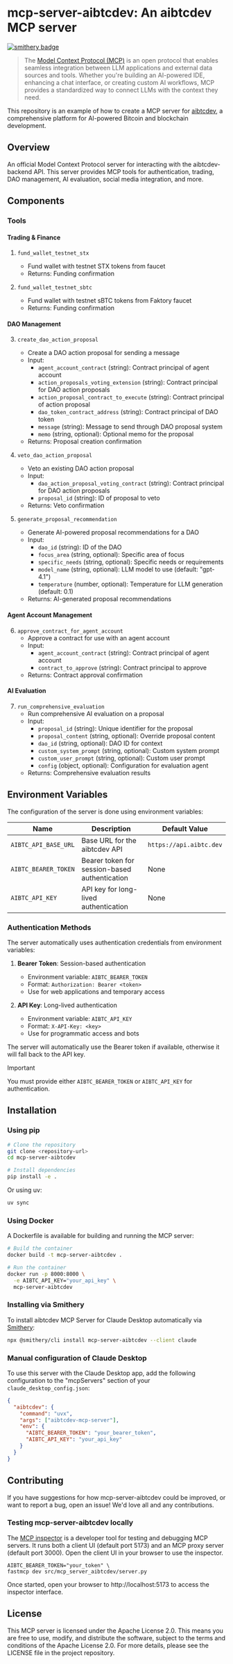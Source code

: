 # mcp-server-aibtcdev: An aibtcdev MCP server

[![smithery badge](https://smithery.ai/badge/mcp-server-aibtcdev)](https://smithery.ai/protocol/mcp-server-aibtcdev)

> The [Model Context Protocol (MCP)](https://modelcontextprotocol.io/introduction) is an open protocol that enables
> seamless integration between LLM applications and external data sources and tools. Whether you're building an
> AI-powered IDE, enhancing a chat interface, or creating custom AI workflows, MCP provides a standardized way to
> connect LLMs with the context they need.

This repository is an example of how to create a MCP server for [aibtcdev](https://aibtc.dev/), a comprehensive platform for AI-powered Bitcoin and blockchain development.

## Overview

An official Model Context Protocol server for interacting with the aibtcdev-backend API. This server provides MCP tools for authentication, trading, DAO management, AI evaluation, social media integration, and more.

## Components

### Tools

#### Trading & Finance

1. `fund_wallet_testnet_stx`
   - Fund wallet with testnet STX tokens from faucet
   - Returns: Funding confirmation

2. `fund_wallet_testnet_sbtc`
   - Fund wallet with testnet sBTC tokens from Faktory faucet
   - Returns: Funding confirmation

#### DAO Management

3. `create_dao_action_proposal`
   - Create a DAO action proposal for sending a message
   - Input:
     - `agent_account_contract` (string): Contract principal of agent account
     - `action_proposals_voting_extension` (string): Contract principal for DAO action proposals
     - `action_proposal_contract_to_execute` (string): Contract principal of action proposal
     - `dao_token_contract_address` (string): Contract principal of DAO token
     - `message` (string): Message to send through DAO proposal system
     - `memo` (string, optional): Optional memo for the proposal
   - Returns: Proposal creation confirmation

4. `veto_dao_action_proposal`
   - Veto an existing DAO action proposal
   - Input:
     - `dao_action_proposal_voting_contract` (string): Contract principal for DAO action proposals
     - `proposal_id` (string): ID of proposal to veto
   - Returns: Veto confirmation

5. `generate_proposal_recommendation`
   - Generate AI-powered proposal recommendations for a DAO
   - Input:
     - `dao_id` (string): ID of the DAO
     - `focus_area` (string, optional): Specific area of focus
     - `specific_needs` (string, optional): Specific needs or requirements
     - `model_name` (string, optional): LLM model to use (default: "gpt-4.1")
     - `temperature` (number, optional): Temperature for LLM generation (default: 0.1)
   - Returns: AI-generated proposal recommendations

#### Agent Account Management

6. `approve_contract_for_agent_account`
   - Approve a contract for use with an agent account
   - Input:
     - `agent_account_contract` (string): Contract principal of agent account
     - `contract_to_approve` (string): Contract principal to approve
   - Returns: Contract approval confirmation

#### AI Evaluation

7. `run_comprehensive_evaluation`
   - Run comprehensive AI evaluation on a proposal
   - Input:
     - `proposal_id` (string): Unique identifier for the proposal
     - `proposal_content` (string, optional): Override proposal content
     - `dao_id` (string, optional): DAO ID for context
     - `custom_system_prompt` (string, optional): Custom system prompt
     - `custom_user_prompt` (string, optional): Custom user prompt
     - `config` (object, optional): Configuration for evaluation agent
   - Returns: Comprehensive evaluation results

## Environment Variables

The configuration of the server is done using environment variables:

| Name                            | Description                                    | Default Value             |
|---------------------------------|------------------------------------------------|---------------------------|
| `AIBTC_API_BASE_URL`           | Base URL for the aibtcdev API                 | `https://api.aibtc.dev`   |
| `AIBTC_BEARER_TOKEN`           | Bearer token for session-based authentication | None                      |
| `AIBTC_API_KEY`                | API key for long-lived authentication         | None                      |

### Authentication Methods

The server automatically uses authentication credentials from environment variables:

1. **Bearer Token**: Session-based authentication
   - Environment variable: `AIBTC_BEARER_TOKEN`
   - Format: `Authorization: Bearer <token>`
   - Use for web applications and temporary access

2. **API Key**: Long-lived authentication  
   - Environment variable: `AIBTC_API_KEY`
   - Format: `X-API-Key: <key>`
   - Use for programmatic access and bots

The server will automatically use the Bearer token if available, otherwise it will fall back to the API key.

> [!IMPORTANT]
> You must provide either `AIBTC_BEARER_TOKEN` or `AIBTC_API_KEY` for authentication.

## Installation

### Using pip

```bash
# Clone the repository
git clone <repository-url>
cd mcp-server-aibtcdev

# Install dependencies
pip install -e .
```

Or using uv:

```bash
uv sync
```

### Using Docker

A Dockerfile is available for building and running the MCP server:

```bash
# Build the container
docker build -t mcp-server-aibtcdev .

# Run the container
docker run -p 8000:8000 \
  -e AIBTC_API_KEY="your_api_key" \
  mcp-server-aibtcdev
```

### Installing via Smithery

To install aibtcdev MCP Server for Claude Desktop automatically via [Smithery](https://smithery.ai/protocol/mcp-server-aibtcdev):

```bash
npx @smithery/cli install mcp-server-aibtcdev --client claude
```

### Manual configuration of Claude Desktop

To use this server with the Claude Desktop app, add the following configuration to the "mcpServers" section of your `claude_desktop_config.json`:

```json
{
  "aibtcdev": {
    "command": "uvx",
    "args": ["aibtcdev-mcp-server"],
    "env": {
      "AIBTC_BEARER_TOKEN": "your_bearer_token",
      "AIBTC_API_KEY": "your_api_key"
    }
  }
}
```

## Contributing

If you have suggestions for how mcp-server-aibtcdev could be improved, or want to report a bug, open an issue! We'd love all and any contributions.

### Testing mcp-server-aibtcdev locally

The [MCP inspector](https://github.com/modelcontextprotocol/inspector) is a developer tool for testing and debugging MCP servers. It runs both a client UI (default port 5173) and an MCP proxy server (default port 3000). Open the client UI in your browser to use the inspector.

```shell
AIBTC_BEARER_TOKEN="your_token" \
fastmcp dev src/mcp_server_aibtcdev/server.py
```

Once started, open your browser to http://localhost:5173 to access the inspector interface.

## License

This MCP server is licensed under the Apache License 2.0. This means you are free to use, modify, and distribute the software, subject to the terms and conditions of the Apache License 2.0. For more details, please see the LICENSE file in the project repository.
